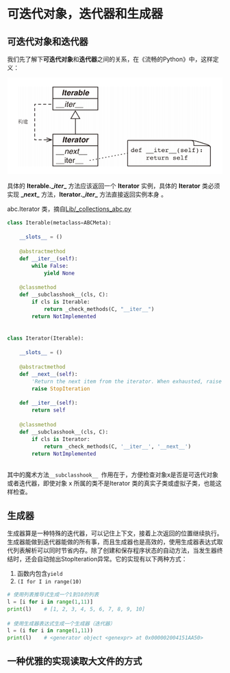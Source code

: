 # 可迭代对象，迭代器和生成器

## 可迭代对象和迭代器

我们先了解下**可迭代对象**和**迭代器**之间的关系，在《流畅的Python》中，这样定义：

![iter](..\assets\images\iteration_img.png)

具体的 **Iterable.\__iter__** 方法应该返回一个 **Iterator** 实例，具体的 **Iterator** 类必须实现 **\__next__** 方法，**Iterator.\__iter__** 方法直接返回实例本身 。

abc.Iterator 类，摘自[Lib/_collections_abc.py](https://hg.python.org/cpython/file/tip/Lib/_collections_abc.py#l259)

```python
class Iterable(metaclass=ABCMeta):

    __slots__ = ()

    @abstractmethod
    def __iter__(self):
        while False:
            yield None

    @classmethod
    def __subclasshook__(cls, C):
        if cls is Iterable:
            return _check_methods(C, "__iter__")
        return NotImplemented


class Iterator(Iterable):

    __slots__ = ()

    @abstractmethod
    def __next__(self):
        'Return the next item from the iterator. When exhausted, raise StopIteration'
        raise StopIteration

    def __iter__(self):
        return self

    @classmethod
    def __subclasshook__(cls, C):
        if cls is Iterator:
            return _check_methods(C, '__iter__', '__next__')
        return NotImplemented
    
```

其中的魔术方法`__subclasshook__ `作用在于，方便检查对象x是否是可迭代对象或者迭代器，即使对象 x 所属的类不是Iterator 类的真实子类或虚拟子类，也能这样检查。

## 生成器

生成器算是一种特殊的迭代器，可以记住上下文，接着上次返回的位置继续执行。生成器能做到迭代器能做的所有事，而且生成器也是高效的，使用生成器表达式取代列表解析可以同时节省内存。除了创建和保存程序状态的自动方法，当发生器终结时，还会自动抛出StopIteration异常。它的实现有以下两种方式：

1. 函数内包含`yield`
2. `(I for I in range(10)`

```python
# 使用列表推导式生成一个1到10的列表
l = [i for i in range(1,11)]
print(l)    # [1, 2, 3, 4, 5, 6, 7, 8, 9, 10]

# 使用生成器表达式生成一个生成器（迭代器）
l = (i for i in range(1,11))
print(l)    # <generator object <genexpr> at 0x000002004151AA50>
```

## 一种优雅的实现读取大文件的方式

```python

```

